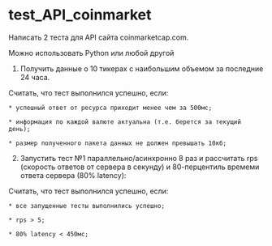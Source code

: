 # test_API_coinmarket

Написать 2 теста для API сайта coinmarketcap.com.

Можно использовать Python или любой другой

1) Получить данные о 10 тикерах с наибольшим объемом за последние 24 часа.

  Считать, что тест выполнился успешно, если:

    * успешный ответ от ресурса приходит менее чем за 500мс;

    * информация по каждой валюте актуальна (т.е. берется за текущий день);

    * размер полученного пакета данных не должен превышать 10кб;


2) Запустить тест №1 параллельно/асинхронно 8 раз и рассчитать rps (скорость ответов от сервера в секунду) и 80-перцентиль времеми ответа сервера (80% latency):

  Считать, что тест выполнился успешно, если:

    * все запущенные тесты выполнились успешно;

    * rps > 5;

    * 80% latency < 450мс;

